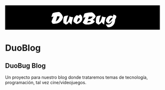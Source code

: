 ![DuoBug Logo](https://github.com/duoBugVE/duobugve.github.io/blob/master/img/duobug.png)
# DuoBlog
## DuoBug Blog
Un proyecto para nuestro blog donde trataremos temas de tecnología, programación, tal vez cine/videojuegos. 
